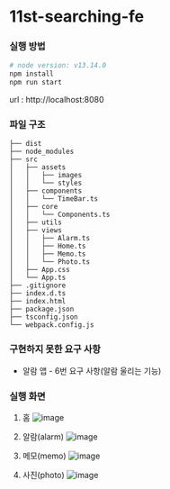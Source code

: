 # 11st-searching-fe

### 실행 방법
```bash
# node version: v13.14.0
npm install
npm run start
```
url : http://localhost:8080

### 파일 구조
```
├── dist
├── node_modules
├── src
│   ├── assets
│   │   ├── images
│   │   └── styles
│   ├── components
│   │   └── TimeBar.ts
│   ├── core
│   │   └── Components.ts
│   ├── utils
│   ├── views
│   │   ├── Alarm.ts
│   │   ├── Home.ts
│   │   ├── Memo.ts
│   │   └── Photo.ts
│   ├── App.css
│   └── App.ts
├── .gitignore
├── index.d.ts
├── index.html
├── package.json
├── tsconfig.json
└── webpack.config.js
```

### 구현하지 못한 요구 사항
- 알람 앱 - 6번 요구 사항(알람 울리는 기능)

### 실행 화면
1. 홈 
  ![image](https://user-images.githubusercontent.com/19147277/130465443-bd4663c0-b411-4f63-bfde-22c67421e104.png)

2. 알람(alarm)
  ![image](https://user-images.githubusercontent.com/19147277/130465507-f09df938-e914-4fe3-a527-8162a4901a07.png)

3. 메모(memo)
  ![image](https://user-images.githubusercontent.com/19147277/130465745-ab2cea10-14b7-482b-8e13-17d8ff8f47b4.png)

4. 사진(photo)
  ![image](https://user-images.githubusercontent.com/19147277/130465799-20e31f95-e941-49f4-9ed5-6ee99d7342c9.png)
